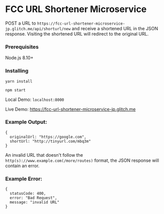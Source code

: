 # FCC URL Shortener Microservice

POST a URL to `https://fcc-url-shortener-microservice-jp.glitch.me/api/shorturl/new` and receive a shortened URL in the JSON response. Visiting the shortened URL will redirect to the original URL.

### Prerequisites

Node.js 8.10+

### Installing

```
yarn install

npm start
```

Local Demo: `localhost:8000`

Live Demo: https://fcc-url-shortener-microservice-jp.glitch.me

### Example Output:
```
{
  originalUrl: "https://google.com",
  shortUrl: "http://tinyurl.com/mbq3m"
}
```
An invalid URL that doesn't follow the `http(s)://www.example.com(/more/routes)` format, the JSON response will contain an error.
### Example Error:
```
{
  statusCode: 400,
  error: "Bad Request",
  message: "invalid URL"
}
```